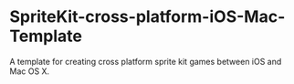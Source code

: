 SpriteKit-cross-platform-iOS-Mac-Template
=========================================

A template for creating cross platform sprite kit games between iOS and Mac OS X.
